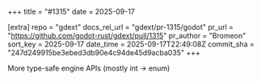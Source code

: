 +++
title = "#1315"
date = 2025-09-17

[extra]
repo = "gdext"
docs_rel_url = "gdext/pr-1315/godot"
pr_url = "https://github.com/godot-rust/gdext/pull/1315"
pr_author = "Bromeon"
sort_key = 2025-09-17
date_time = 2025-09-17T22:49:08Z
commit_sha = "247d249915be3ebed3db90e4c94de45d9acba035"
+++

More type-safe engine APIs (mostly int -> enum)
